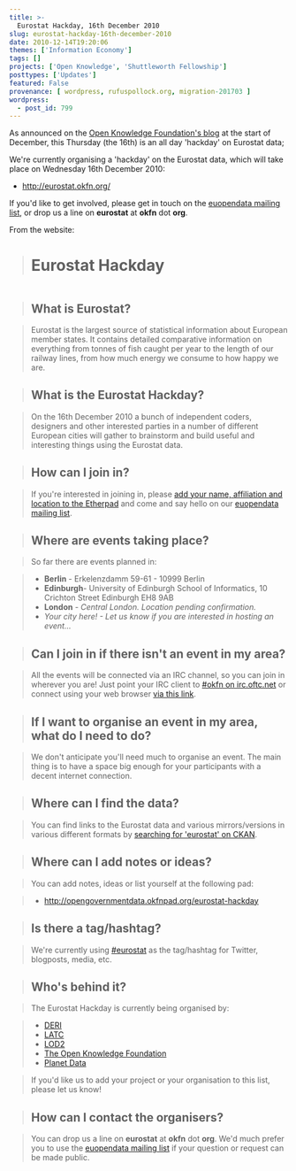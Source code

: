 ```yaml
---
title: >-
  Eurostat Hackday, 16th December 2010
slug: eurostat-hackday-16th-december-2010
date: 2010-12-14T19:20:06
themes: ['Information Economy']
tags: []
projects: ['Open Knowledge', 'Shuttleworth Fellowship']
posttypes: ['Updates']
featured: False
provenance: [ wordpress, rufuspollock.org, migration-201703 ]
wordpress:
  - post_id: 799
---
```


As announced on the [Open Knowledge Foundation's blog][announce] at the start of December, this Thursday (the 16th) is an all day 'hackday' on Eurostat data;

[announce]: http://blog.okfn.org/2010/12/06/eurostat-hackday-16th-december-2010/

We're currently organising a 'hackday' on the Eurostat data, which will take place on Wednesday 16th December 2010:

  * http://eurostat.okfn.org/

If you'd like to get involved, please get in touch on the [euopendata mailing list](http://lists.okfn.org/mailman/listinfo/euopendata), or drop us a line on **eurostat** at **okfn** dot **org**.

From the website:

> # Eurostat Hackday

> <img src="http://farm6.static.flickr.com/5128/5210006753_e5aeba77c0_m.jpg" alt="" />

> ## What is Eurostat?

> Eurostat is the largest source of statistical information about European member states. It contains detailed comparative information on everything from tonnes of fish caught per year to the length of our railway lines, from how much energy we consume to how happy we are.

> ## What is the Eurostat Hackday?

> On the 16th December 2010 a bunch of independent coders, designers and other interested parties in a number of different European cities will gather to brainstorm and build useful and interesting things using the Eurostat data.

> ## How can I join in?

> If you're interested in joining in, please [add your name, affiliation and location to the Etherpad](http://opengovernmentdata.okfnpad.org/eurostat-hackday) and come and say hello on our [euopendata mailing list](http://lists.okfn.org/mailman/listinfo/euopendata).

> ## Where are events taking place?

> So far there are events planned in:

>  * **Berlin** - Erkelenzdamm 59-61 - 10999 Berlin
>  * **Edinburgh**- University of Edinburgh School of Informatics, 10 Crichton Street Edinburgh EH8 9AB
>  * **London** - *Central London. Location pending confirmation.*
>  * *Your city here! - Let us know if you are interested in hosting an event...*

> ## Can I join in if there isn't an event in my area?

> All the events will be connected via an IRC channel, so you can join in wherever you are! Just point your IRC client to [#okfn on irc.oftc.net](irc://irc.oftc.net/okfn) or connect using your web browser [via this link](http://ur1.ca/4fh).

> ## If I want to organise an event in my area, what do I need to do?

> We don't anticipate you'll need much to organise an event. The main thing is to have a space big enough for your participants with a decent internet connection.

> ## Where can I find the data?

> You can find links to the Eurostat data and various mirrors/versions in various different formats by [searching for 'eurostat' on CKAN](http://ckan.net/package/search?q=eurostat).

> ## Where can I add notes or ideas?

> You can add notes, ideas or list yourself at the following pad:

>  * http://opengovernmentdata.okfnpad.org/eurostat-hackday

> ## Is there a tag/hashtag?

> We're currently using [#eurostat](http://twitter.com/#!/search/%23eurostat) as the tag/hashtag for Twitter, blogposts, media, etc.

> ## Who's behind it?

> The Eurostat Hackday is currently being organised by:

>  * [DERI](http://www.deri.ie/)
>  * [LATC](http://latc-project.eu/)
>  * [LOD2](http://lod2.eu/)
>  * [The Open Knowledge Foundation](http://okfn.org/)
>  * [Planet Data](http://www.planet-data.eu/)

> If you'd like us to add your project or your organisation to this list, please let us know!

> ## How can I contact the organisers?

> You can drop us a line on **eurostat** at **okfn** dot **org**. We'd much prefer you to use the [euopendata mailing list](http://lists.okfn.org/mailman/listinfo/euopendata) if your question or request can be made public.

